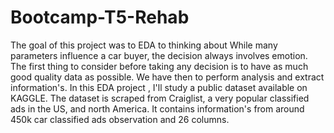 # Bootcamp-T5-Rehab


The goal of this project was to EDA to thinking about While many parameters influence a car buyer, the decision always involves emotion. The first thing to consider before taking any decision is to have as much good quality data as possible. We have then to perform analysis and extract information's.
In this EDA project , I'll study a public dataset available on KAGGLE. The dataset is scraped from Craiglist, a very popular classified ads in the US, and north America. It contains information's from around 450k car classified ads observation and 26 columns.
